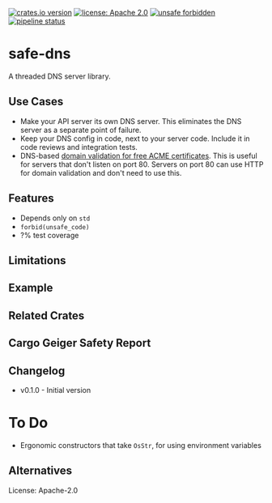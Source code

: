 [![crates.io version](https://img.shields.io/crates/v/safe-dns.svg)](https://crates.io/crates/safe-dns)
[![license: Apache 2.0](https://gitlab.com/leonhard-llc/ops/-/raw/main/license-apache-2.0.svg)](https://gitlab.com/leonhard-llc/ops/-/raw/main/safe-dns/LICENSE)
[![unsafe forbidden](https://gitlab.com/leonhard-llc/ops/-/raw/main/unsafe-forbidden.svg)](https://github.com/rust-secure-code/safety-dance/)
[![pipeline status](https://gitlab.com/leonhard-llc/ops/badges/main/pipeline.svg)](https://gitlab.com/leonhard-llc/ops/-/pipelines)

# safe-dns

A threaded DNS server library.

## Use Cases
- Make your API server its own DNS server.
  This eliminates the DNS server as a separate point of failure.
- Keep your DNS config in code, next to your server code.
  Include it in code reviews and integration tests.
- DNS-based
  [domain validation for free ACME certificates](https://letsencrypt.org/how-it-works/).
  This is useful for servers that don't listen on port 80.
  Servers on port 80 can use HTTP for domain validation and don't need to use this.

## Features
- Depends only on `std`
- `forbid(unsafe_code)`
- ?% test coverage

## Limitations

## Example

## Related Crates

## Cargo Geiger Safety Report

## Changelog
- v0.1.0 - Initial version

# To Do
- Ergonomic constructors that take `OsStr`, for using environment variables

## Alternatives


License: Apache-2.0
